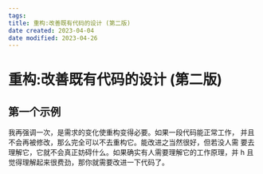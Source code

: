 ```yaml
---
tags:
title: 重构:改善既有代码的设计 (第二版)
date created: 2023-04-04
date modified: 2023-04-26
---
```


# 重构:改善既有代码的设计 (第二版)

## 第一个示例

我再强调一次，是需求的变化使重构变得必要。如果一段代码能正常工作， 并且不会再被修改，那么完全可以不去重构它。能改进之当然很好，但若没人需 要去理解它，它就不会真正妨碍什么。如果确实有人需要理解它的工作原理，并 h 且觉得理解起来很费劲，那你就需要改进一下代码了。
